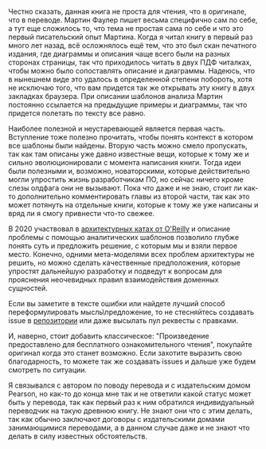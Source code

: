 Честно сказать, данная книга не проста для чтения, что в оригинале, что в переводе. Мартин Фаулер пишет весьма специфично сам по себе, а тут еще сложилось то, что тема не простая сама по себе и что это первый писательский опыт Мартина. Когда я читал книгу в первый раз много лет назад, всё осложнялось ещё тем, что это был скан печатного издания, где диаграммы и описания чаще всего были на разных сторонах страницы, так что приходилось читать в двух ПДФ читалках, чтобы можно было сопоставлять описание и диаграммы. Надеюсь, что в нынешнем виде это удалось в определенной степени побороть, хотя не исключаю того, что вам придется так же открывать эту книгу в двух закладках браузера. При описании шаблонов анализа Мартин постоянно ссылается на предыдущие примеры и диаграммы, так что придется полетать по тексту все равно. 

Наиболее полезной и неустаревающей является первая часть. Вступление тоже полезно прочитать, чтобы понять контекст в котором все шаблоны были найдены. Вторую часть можно смело пропускать, так как там описаны уже давно известные вещи, которые к тому же и сильно эволюционировали с момента написания книги. Тогда идеи были полезными и, возможно, новаторскими, которые действительно могли упростить жизнь разработчикам ПО, но сейчас ничего кроме слезы олдфага они не вызывают. Пока что даже и не знаю, стоит ли как-то дополнительно комментировать главы из второй части, так как это может потянуть на отдельные книги, которые к тому же уже написаны и вряд ли я смогу привнести что-то свежее. 

В 2020 участвовал в [архитектурных катах от O'Reilly](https://github.com/TheKataLog) и описание проблемы с помощью аналитических шаблонов позволило глубже понять суть и предложить решение, с которым мы и взяли первое место. Конечно, одними мета-моделями всех проблем архитектуры не решить, но можно сделать качественные предположения, которые упростят дальнейшую разработку и подведут к вопросам для прояснения неочевидных правил взаимодействия доменных сущностей. 

Если вы заметите в тексте ошибки или найдете лучший способ переформулировать мысль\предложение, то не стесняйтесь создавать issue в [репозитории](https://github.com/VioletTape/ap_book) или даже высылать пул реквесты с правками. 

И, наверно, стоит добавить классическое: "Произведение предоставлено для бесплатного ознакомительного чтения", покупайте оригинал когда это станет возможно. Если захотите выразить свою благодарность, то можете так же создавать issues и дальше уже будем смотреть по ситуации. 

Я связывался с автором по поводу перевода и с издательским домом Pearson, но как-то до конца мне так и не ответили какой статус может быть у перевода, так как первый раз к ним обратился индивидуальный переводчик на такую древнюю книгу. Не знают они что с этим делать, так как обычно заключают договоры с издательскими домами занимающимися переводами, а в данном случае даже и не знают что делать в силу известных обстоятельств. 
